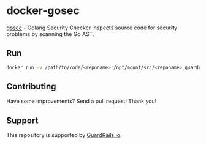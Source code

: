 # docker-gosec

[gosec](https://github.com/securego/gosec) - Golang Security Checker inspects source code for security problems by scanning the Go AST.

## Run

```bash
docker run -v /path/to/code/<reponame>:/opt/mount/src/<reponame> guardrails/gosec:latest
```

## Contributing

Have some improvements? Send a pull request! Thank you!

## Support

This repository is supported by [GuardRails.io](https://www.guardrails.io).